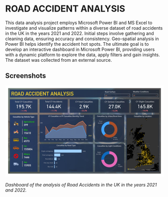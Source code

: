 # ROAD ACCIDENT ANALYSIS

This data analysis project employs Microsoft Power BI and MS Excel to investigate and visualize patterns within a diverse dataset of road accidents in the UK in the years 2021 and 2022. Initial steps involve gathering and cleaning data, ensuring accuracy and consistency. Geo-spatial analysis in Power BI helps identify the accident hot spots. The ultimate goal is to develop an interactive dashboard in Microsoft Power BI, providing users with a dynamic platform to explore the data, apply filters and gain insights. The dataset was collected from an external source.

## Screenshots

![Dashboard!](./Road_Accident_Dashboard.jpg "Dashboard")

*Dashboard of the analysis of Road Accidents in the UK in the years 2021 and 2022.*